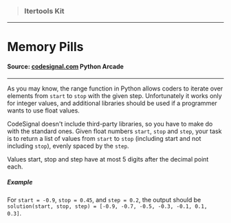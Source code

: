> ### Itertools Kit

---

# Memory Pills

#### Source: [codesignal.com](https://codesignal.com/) Python Arcade

---

As you may know, the range function in Python allows coders to iterate over elements from `start` to `stop` with the given step. Unfortunately it works only for integer values, and additional libraries should be used if a programmer wants to use float values.

CodeSignal doesn't include third-party libraries, so you have to make do with the standard ones. Given float numbers `start`, `stop` and `step`, your task is to return a list of values from `start` to `stop` (including start and not including `stop`), evenly spaced by the `step`.

Values start, stop and step have at most 5 digits after the decimal point each.

##### Example

For `start = -0.9`, `stop = 0.45`, and `step = 0.2`,
the output should be
`solution(start, stop, step) = [-0.9, -0.7, -0.5, -0.3, -0.1, 0.1, 0.3]`.

